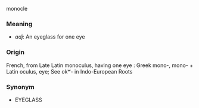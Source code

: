 monocle
### Meaning
+ _adj_: An eyeglass for one eye

### Origin

French, from Late Latin monoculus, having one eye : Greek mono-, mono- + Latin oculus, eye; See okʷ- in Indo-European Roots

### Synonym

+ EYEGLASS


